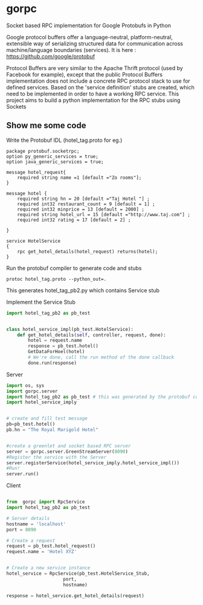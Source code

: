 # gorpc
Socket based RPC implementation for Google Protobufs in Python

Google protocol buffers offer a language-neutral, platform-neutral, extensible way of serializing structured data for communication across machine/language boundaries (services). It is here : https://github.com/google/protobuf

Protocol Buffers are very similar to the Apache Thrift protocol (used by Facebook for example), except that the public Protocol Buffers implementation does not include a concrete RPC protocol stack to use for defined services. Based on the 'service definition' stubs are created, which need to be implemented in order to have a working RPC service. This project aims to build a python implementation for the RPC stubs using Sockets

## Show me some code

Write the Protobuf IDL (hotel_tag.proto for eg.)
```
package protobuf.socketrpc;
option py_generic_services = true;
option java_generic_services = true;

message hotel_request{
    required string name =1 [default ="Zo rooms"];
}

message hotel {
    required string hn = 20 [default ="Taj Hotel "] ;
    required int32 restaurant_count = 9 [default = 1] ;
    required int32 minprice = 13 [default = 2000] ;
    required string hotel_url = 15 [default ="http://www.taj.com"] ;
    required int32 rating = 17 [default = 2] ;

}

service HotelService  
{
    rpc get_hotel_details(hotel_request) returns(hotel);
}

```

Run the protobuf compiler to generate code and stubs 
```
protoc hotel_tag.proto --python_out=.
```
This generates hotel_tag_pb2.py which contains Service stub

Implement the Service Stub 
```python
import hotel_tag_pb2 as pb_test


class hotel_service_impl(pb_test.HotelService):
    def get_hotel_details(self, controller, request, done):
        hotel = request.name
        response = pb_test.hotel()
        GetDataForHoel(hotel)
        # We're done, call the run method of the done callback
        done.run(response)
```

Server 
```python
import os, sys
import gorpc.server
import hotel_tag_pb2 as pb_test # this was generated by the protobuf compiler
import hotel_service_imply


# create and fill test message
pb=pb_test.hotel()
pb.hn = "The Royal Marigold Hotel"


#create a greenlet and socket based RPC server
server = gorpc.server.GreenStreamServer(8090) 
#Register the service with the Server
server.registerService(hotel_service_imply.hotel_service_impl())
#Run!
server.run()

```

Client 
```python

from  gorpc import RpcService
import hotel_tag_pb2 as pb_test

# Server details
hostname = 'localhost'
port = 8090

# Create a request
request = pb_test.hotel_request()
request.name = 'Hotel XYZ'


# Create a new service instance
hotel_service = RpcService(pb_test.HotelService_Stub,
                     port,
                     hostname)

response = hotel_service.get_hotel_details(request)

```

